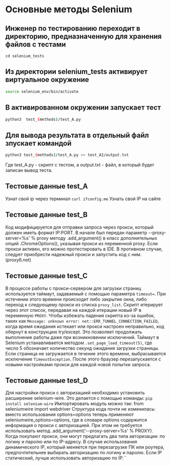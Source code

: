 # Основные методы Selenium

## Инженер по тестированию переходит в директорию, предназначенную для хранения файлов с тестами
```
cd selenium_tests
```
## Из директории selenium_tests активирует виртуальное окружение
```sh
source selenium_env/bin/activate
```
## В активированном окружении запускает тест 
```sh
python3  test_(methods)/test_A.py
```
## Для вывода результата в отдельный файл зпускает командой 
```sh
python3 test_(methods)/test_A.py >> test_A2/output.txt
```
Где test_A.py -  скрипт с тестом, а output.txt - файл, в который будет записан вывод теста.




## Тестовые данные test_A
Узнат свой ip через терминал ```curl ifconfig.me```
Узнать свой IP на сайте


## Тестовые данные test_B
Код модифицируется для отправки запроса через прокси, который должен иметь формат IP:PORT.
В начале был передан параметр --proxy-server=%s' % proxy методу .add_argument() в класс дополнительных опций .ChromeOptions(), указывая прокси из переменной proxy.
Если прокси активен, его можно протестировать в IDE.
В противном случае, следует приобрести надежный прокси и запустить код с ним. (proxy6.net)  


## Тестовые данные test_C
В процессе работы с прокси-сервером для загрузки страниц используется таймаут, задаваемый с помощью параметра ```timeout=```. 
При истечении этого времени происходит либо закрытие окна, либо переход к следующему прокси из списка ```proxy_list```. 
Скрипт итерирует через этот список, передавая на каждой итерации новый IP в переменную ```PROXY```.
Чтобы избежать падения скрипта из-за ошибок, таких как ```Message: unknown error: net::ERR_TUNNEL_CONNECTION_FAILED```, 
когда время ожидания истекает или прокси настроен неправильно, код обернут в конструкцию try/except. 
Это позволяет продолжать выполнение работы даже при возникновении исключений.
Таймаут в Selenium устанавливается методом ```.set_page_load_timeout(5)```, где число 5 обозначает количество секунд ожидания загрузки страницы. 
Если страница не загружается в течение этого времени, выбрасывается исключение ```TimeoutException```. 
После этого браузер перезапускается с новыми настройками прокси для каждой новой попытки запроса.


## Тестовые данные test_D
Для настройки прокси с авторизацией необходимо установить расширение selenium-wire. Это делается с помощью команды:
```pip install selenium-wire```
Импортировать модуль можно так:
from seleniumwire import webdriver
Структура кода почти не изменилась: 
вместо использования options=options теперь применяют seleniumwire_options=options, 
где в словаре options содержится информация о прокси с авторизацией. 
При этом не требуется использовать метод .add_argument('--proxy-server=%s' % PROXY).
Когда покупают прокси, они могут предлагать два типа авторизации: по логину и паролю или по IP-адресу. 
В случае использования динамического IP, который меняется при перезагрузке ПК или роутера, 
предпочтительнее выбирать авторизацию по логину и паролю. 
Если IP статический, лучше использовать авторизацию по IP.``